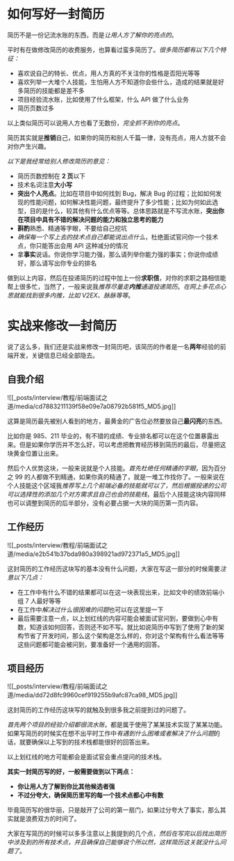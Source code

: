 # 如何写好一封简历

简历不是一份记流水账的东西，而是*让用人方了解你的亮点的*。

平时有在做修改简历的收费服务，也算看过蛮多简历了。*很多简历都有以下几个特征：*

- 喜欢说自己的特长、优点，用人方真的不关注你的性格是否阳光等等
- 喜欢列举一大堆个人技能，生怕用人方不知道你会些什么，造成的结果就是好多简历的技能都是差不多
- 项目经验流水账，比如使用了什么框架，什么 API 做了什么业务
- 简历页数过多

以上类似简历可以说用人方也看了无数份，*完全抓不到你的亮点*。

简历其实就是**推销**自己，如果你的简历和别人千篇一律，没有亮点，用人方就不会对你产生兴趣。

*以下是我经常给别人修改简历的意见：*
- 简历页数控制在 **2 页**以下
- 技术名词注意**大小写**
- **突出个人亮点**。比如在项目中如何找到 Bug，解决 Bug 的过程；比如如何发现的性能问题，如何解决性能问题，最终提升了多少性能；比如为何如此选型，目的是什么，较其他有什么优点等等。总体思路就是不写流水账，**突出你在项目中具有不错的解决问题的能力和独立思考的能力**
- **斟酌**熟悉、精通等字眼，不要给自己挖坑
- *确保每一个写上去的技术点自己都能说出点什么*，杜绝面试官问你一个技术点，你只能答出会用 API 这种减分的情况
- 拿**事实**说话。你说你学习能力强，那么请列举你能力强的事实；你说你成绩好，那么请写出你专业的排名

做到以上内容，然后在投递简历的过程中加上一份**求职信**，对你的求职之路相信能帮上很多忙，当然了，一般来说我*推荐尽量走**内推**通道投递简历*。*在网上多花点心思就能找到很多内推，比如 V2EX、脉脉等等*。

# 实战来修改一封简历

说了这么多，我们还是实战来修改一封简历吧，该简历的作者是一名**两年**经验的前端开发，关键信息已经全部隐去。

## 自我介绍

![[_posts/interview/教程/前端面试之道/media/cd7883211139f58e09e7a08792b581f5_MD5.jpg]]

这算是简历最先被别人看到的地方，最黄金的广告位必然要放自己**最闪亮**的东西。

比如你是 985、211 毕业的，有不错的成绩、专业排名都可以在这个位置暴露出来。但是如果你学历并不怎么好，可以考虑把教育经历移到简历的最后，尽量把这块黄金位置让出来。

然后个人优势这块，一般来说就是个人技能。*首先杜绝任何精通的字眼*，因为百分之 99 的人都做不到精通，如果你真的精通了，就是一堆工作找你了。一般来说在个人技能这个区域我*推荐写上几个前端必备的技能就可以了，然后根据投递的公司可以选择性的添加几个对方需求且自己也会的技能栈*，最后个人技能这块内容同样也可以调整到简历的后半部分，没有必要占据一大块的简历第一页内容。

## 工作经历

![[_posts/interview/教程/前端面试之道/media/e2b541b37bda980a398921ad972371a5_MD5.jpg]]

这封简历的工作经历这块写的基本没有什么问题，大家在写这一部分的时候需要*注意以下几点：*

- 在工作中有什么不错的结果都可以在这一块表现出来，比如文中的绩效前端小组 7 人最好等等
- 在工作中*解决过什么很困难的问题*也可以在这里提一下
- 最后需要注意一点，以上划红线的内容可能会被面试官问到，要做到心中有数，知道该如何回答，否则还不如不写。就比如说简历中写到了使用了新的架构节省了开发时间，那么这个架构是怎么样的，你对这个架构有什么看法等等这些问题都可能会被问到，要准备好一个通用的回答。

## 项目经历

![[_posts/interview/教程/前端面试之道/media/dd72d8fc9960cef919255b9afc87ca98_MD5.jpg]]

这封简历的工作经历这块写的就触及到很多我之前提到过的问题了。

*首先两个项目的经验介绍都很流水账*，都是属于使用了某某技术实现了某某功能。如果写简历的时候实在想不出平时工作中*有遇到什么困难或者解决了什么问题*的话，就要确保以上写到的技术栈都能很好的回答出来。

以上划红线的地方可能都会是面试官会重点提问的技术栈。

**其实一封简历写的好，一般需要做到以下两点：**

- **你让用人方了解到你比其他候选者强**
- **不过分夸大，确保简历里写的每一个技术点都心中有数**

毕竟简历写的很华丽，只是敲开了公司的第一扇门，如果过分夸大了事实，那么其实就是浪费双方的时间了。

大家在写简历的时候可以多多注意以上我提到的几个点，*然后在写完以后找出简历中涉及到的所有技术点，并且确保自己能够说个所以然，这样简历这关就没什么问题了*。